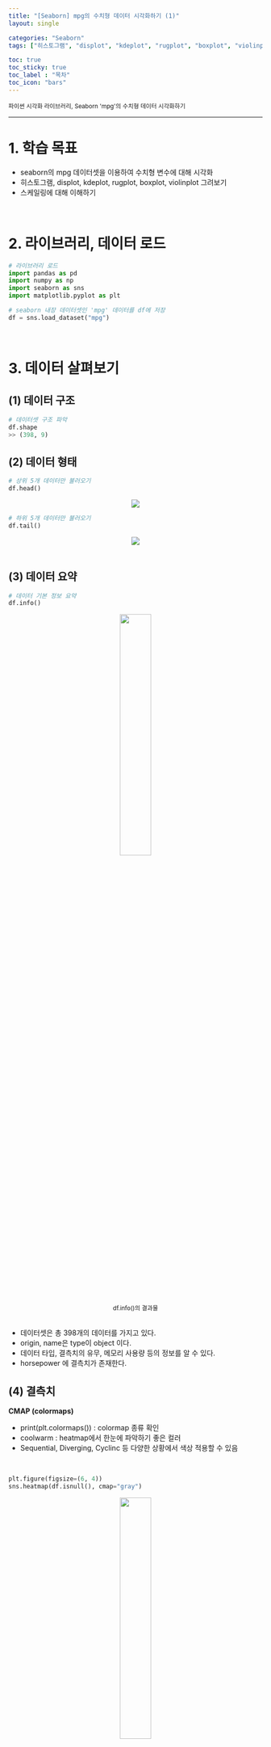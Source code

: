 ```yaml
---
title: "[Seaborn] mpg의 수치형 데이터 시각화하기 (1)"
layout: single

categories: "Seaborn"
tags: ["히스토그램", "displot", "kdeplot", "rugplot", "boxplot", "violinplot"]

toc: true
toc_sticky: true
toc_label : "목차"
toc_icon: "bars"
---
```


<small>파이썬 시각화 라이브러리, Seaborn 'mpg'의 수치형 데이터 시각화하기</small>

***

# 1. 학습 목표
- seaborn의 mpg 데이터셋을 이용하여 수치형 변수에 대해 시각화
- 히스토그램, displot, kdeplot, rugplot, boxplot, violinplot 그려보기
- 스케일링에 대해 이해하기

<br>

# 2. 라이브러리, 데이터 로드
```python
# 라이브러리 로드
import pandas as pd
import numpy as np
import seaborn as sns
import matplotlib.pyplot as plt

# seaborn 내장 데이터셋인 'mpg' 데이터를 df에 저장
df = sns.load_dataset("mpg")
```

<br>

# 3. 데이터 살펴보기
## (1) 데이터 구조
```python
# 데이터셋 구조 파악
df.shape
>> (398, 9)
```

## (2) 데이터 형태
```python
# 상위 5개 데이터만 불러오기
df.head()
```

<div style="text-align : center;">
<img src="https://velog.velcdn.com/images/jaeyoung_jung/post/f38a50cf-32df-426c-b198-e94e9940f8e9/image.png">
</div>

```python
# 하위 5개 데이터만 불러오기
df.tail()
```

<div style="text-align : center;">
<img src="https://velog.velcdn.com/images/jaeyoung_jung/post/1675049c-4edc-468b-8a46-b3f3bf4f7661/image.png">
</div>

<br>

## (3) 데이터 요약
```python
# 데이터 기본 정보 요약
df.info()
```

<div style="text-align : center;">
<img src="/assets/images/seaborn/seaborn_1_1.png" width="35%">
</div>
<center><small>df.info()의 결과물</small></center>

<br>

- 데이터셋은 총 398개의 데이터를 가지고 있다.
- origin, name은 type이 object 이다.
- 데이터 타입, 결측치의 유무, 메모리 사용량 등의 정보를 알 수 있다.
- horsepower 에 결측치가 존재한다.

## (4) 결측치

<div class="notice">
  <p><strong>CMAP (colormaps)</strong>
  <ul>
    <li>print(plt.colormaps()) : colormap 종류 확인</li>
    <li>coolwarm : heatmap에서 한눈에 파악하기 좋은 컬러</li>
    <li>Sequential, Diverging, Cyclinc 등 다양한 상황에서 색상 적용할 수 있음</li>
  </ul>
</div>

<br>

```python
plt.figure(figsize=(6, 4))
sns.heatmap(df.isnull(), cmap="gray")
```

<div style="text-align : center;">
<img src="/assets/images/seaborn/seaborn_1_2.png" width="35%">
</div>
<center><small>결측값을 heatmap으로 시각화한 결과</small></center>

<br>

- 그래프에서 y축(왼) : 데이터 인덱스 번호 / x축 : 컬럼명 을 나타낸다.
- mpg 데이터셋에서 결측치는 horsepower에서 총 6개 존재한다.

## (5) 기술통계
```python
# 데이터 기술 통계값(수치형)
df.describe()
```

<div style="text-align : center;">
<img src="https://velog.velcdn.com/images/jaeyoung_jung/post/bbe04af7-2ea6-4da4-b228-5a1cf1f53f01/image.png">
</div>
<center><small>수치데이터에 대한 기술통계값</small></center>

<br>

```python
# 데이터 기술 통계값(범주형)
df.describe()
```

<div style="text-align : center;">
<img src="/assets/images/seaborn/seaborn_1_3.png" width="40%">
</div>
<center><small>범주형데이터에 대한 기술통계값</small></center>

<br>

## (6) 유일값
```python
# 데이터 unique 개수
df.nunique()
```

<div style="text-align : center;">
<img src="/assets/images/seaborn/seaborn_1_4.png" width="40%">
</div>
<center><small>df.nunique()의 결과물</small></center>

<br>

- cylinders, model_year, origin 의 유일값을 보면 전체 데이터 개수(398개)에 비해 매우 적다.
  - 수치형 변수이지만 범주형 변수에 가깝다고 생각할 수 있다.

<br>

# 4. 데이터 시각화
<div class="notice">
  <p><strong>수치형 데이터(numberical data)란?</strong>
  <ul>
    <li>관측된 값이 수치로 측정되는 자료를 말한다.</li>
    <li>양적 자료(quantitative data)라고도 불린다.</li>
    <li>관측되는 값의 성질에 따라 연속형 자료(continuous data), 이산형 자료(discrete data)로 구분된다.</li>
  </ul>
</div>

<br>

## (1) 히스토그램
```python
# 막대 개수 50개로 설정
df.hist(figsize=(12, 10), bins=50)
plt.show()
```

<div style="text-align : center;">
<img src="/assets/images/seaborn/seaborn_1_5.png" width="85%">
</div>
<center><small>히스토그램 결과물</small></center>

<br>

- hist : 각 변수에 대한 따른 y축(count) 관계이다.
- bins : 막대그래프의 개수이다.

### 🔍 그래프 해석
- cylinders 는 범주형 데이터로 볼 수 있다.
- mpg, displacement, horsepower, weight 는 왼쪽으로 치우쳐있다.
- acceleration 은 15를 기준으로 대칭성을 보인다.
- 수치형 데이터로 시각화 해 볼 column은 mpg, displacement, horsepower, weight 이다.

## (2) Displot
- Displot: 히스토그램과 kdeplot을 동시에 그릴 수 있는 그래프
- y축 기본값 : 개수(count)
- hue : 설정한 값에 대해 색상 부여
- col : 설정한 값에 대해 subplot 생성

```python
# hist, kde 그래프를 한번에 그리기
sns.displot(data=df, x="mpg", kde=True)
```

<div style="text-align : center;">
<img src="/assets/images/seaborn/seaborn_1_6.png">
</div>
<center><small>displot 결과(왼쪽), countplot 결과(오른쪽)</small></center>

<br>

- 수치형 데이터를 countplot으로 그리기엔 적절하지 않다.(연속형 변수에 대해서 x축에 모든 값이 포함되기 때문)
- 수치형 데이터의 범위별 count 값을 확인하고자할 때 displot 을 사용하면 된다.

```python
# hist, kde 그래프를 한번에 그리기 
# origin에 대해 subplot 생성
sns.displot(data=df, x="mpg", kde=True,
			hue="origin", col="origin", bins=30)
```

<div style="text-align : center;">
<img src="/assets/images/seaborn/seaborn_1_7.png">
</div>
<center><small>위 코드의 결과물</small></center>

<br>

- ```kde=False(default)``` 일 땐 히스토그램과 같은 그래프가 그려진다.
- 전체 데이터에 대한 연비는 약 10 ~ 45 범위에서 왼쪽으로 치우쳐져 있다. (positive skewness)
- usa : 연비는 10~25 사이로 치우쳐져 있다.
- europe에 대한 연비는 정규 분포에 가깝다는 것을 알 수 있다.

## (3) Kdeplot, Rugplot
**KDE(Kernel Density Estimate)**
- 관측치에 대한 확률밀도함수를 그림 (히스토그램의 밀도를 추정한 것)
- y축 기본값 : 밀도(Density)

**RUG(선분)**
- 작은 선분(rug)으로 데이터들의 위치 및 분포를 보여줌

```python
# kdeplot
sns.kdeplot(data=df, x="mpg")

# rugplot 
sns.rugplot(data=df, x="mpg")

# kde + rug plot
sns.kdeplot(data=df, x="mpg")
sns.rugplot(data=df, x="mpg")
```

<div style="text-align : center;">
<img src="/assets/images/seaborn/seaborn_1_8_.png">
</div>
<center><small>위 코드의 결과물</small></center>

<br>

- kdeplot, rugplot으로 어디에 데이터가 몰려있는지 알 수 있다.
- violinplot : kdeplot을 x축을 기준으로 데칼코마니 한 모양

<br>

## (4) Boxplot, Violinplot
**boxplot** : 사분위 수, 이상치를 나타내는 그래프<br>
**violinplot** : kdeplot을 마주보고 그린 그래프(그래프에서 흰 점, 중간값)

```python
# boxplot으로 전체 변수 시각화
sns.boxplot(data=df)

# violinplot으로 전체 변수 시각화
sns.violinplot(data=df)
```

<div style="text-align : center;">
<img src="/assets/images/seaborn/seaborn_1_8_.png">
</div>
<center><small>boxplot(왼쪽), violinplot(오른쪽)</small></center>

<br>

- 전체 변수에 대해 시각화를 해보면 범위가 커서 그래프가 전달하고자하는 의미를 파악하기 힘들다.
- 범위를 스케일링하여 위 문제를 해결해보자.

### 🔍 스케일링
모든 특성의 범위(또는 분포)를 같게 만드는 것으로 주로 사용되는 스케일링 개념은 아래와 같다.

**(1) Standardization (표준화)**
- 특성들의 평균을 0, 분산을 1로 스케일링하는 것
- 즉, 특성들을 정규분포로 만드는 것

**(2) Normalization (정규화)**
- 특성들을 특정 범위 (주로 [0, 1]) 로 스케일 하는 것
- 가장 작은 값은 0, 가장 큰 값은 1로 변환되므로, 모든 특성들은 [0, 1] 범위를 갖게 됨

### 🔍 스케일링 과정(표준화)
```python
# 수치형 데이터를 변수 df_num에 할당 
df_num = df.select_dtypes(include="number")

# 정규화 : (관측치 - 평균) / 표준편차
df_std = (df_num - df_num.mean())/df_num.std()

# 정규화 후, 전체 변수에 대한 기술통계값 확인 (소수점 2자리까지)
df_std.describe().round(2)
```

<div style="text-align : center;">
<img src="/assets/images/seaborn/seaborn_1_9_.png" width="85%">
</div>
<center><small>위 코드의 결과물</small></center>

<br>

### 🔍 정규화된 변수에 대한 밀도함수
```python
# boxplot으로 전체 변수 시각화 
sns.boxplot(data=df_std)

# Violinplot으로 전체 변수 시각화
sns.violinplot(data=df_std)
```

<div style="text-align : center;">
<img src="/assets/images/seaborn/seaborn_1_10_.png">
</div>
<center><small>boxplot(왼쪽), violinplot(오른쪽)</small></center>

<br>

- 범위가 중구난방인 변수를 스케일링 하게 되면, 위와 같이 그래프가 한 눈에 파악하기 쉬워진다.
- 특히, violinplot 을 보면, 값의 분포를 더 잘 확인할 수 있다.

<br>

# 5. 회고
주어진 데이터가 수치형인지 범주형인지 판단하는 방법을 배웠다. dtype이 object가 아닌 경우에도 범주형 데이터로 취급하는 경우가 있다. 이는 unique 값을 구해보거나 histogram을 그려보면 알 수 있다.

- 히스토그램을 그려보았을 때, 연속적이지 않고 뚝뚝 끊기는 경우엔 그 변수를 범주형 변수에 가깝다고 생각할 수 있다.
- 이번에 그려본 히스토그램, kdeplot, displot, 등의 그래프는 1개의 변수에 대한 count, 밀도, 사분위 등을 의미했다.
- 다음엔 2개 이상의 변수에 대한 상관 관계를 알아보기 위해 scatterplot, 회귀 등을 시각화해 보아야겠다.

boxplot과 violinplot은 전체 변수를 모아서 한 그래프로 볼 수 있다.
하지만 범위가 준구난방이라면 한 그래프에 담게 되었을 때, 어떤 의미를 담고있는지 파악하기 힘들다.
이럴 땐, 범위를 스케일링하여 그래프를 보기 쉽게, 이해하기 쉽게 만들 수 있도록 여러 실습을 통해 감을 익혀야겠다.

<br>

# 6. Reference
- [matplotlib 공식문서, Choosing Colormaps in Matplotlib](https://matplotlib.org/stable/tutorials/colors/colormaps.html)
- [seaborn 공식문서, Overview of seaborn plotting functions](https://seaborn.pydata.org/tutorial/function_overview.html)
- [위키백과, 비대칭도](https://ko.wikipedia.org/wiki/%EB%B9%84%EB%8C%80%EC%B9%AD%EB%8F%84)
- [위키백과, 첨도](https://ko.wikipedia.org/wiki/%EC%B2%A8%EB%8F%84)
- [위키백과, 상자 수염 그림](https://ko.wikipedia.org/wiki/%EC%83%81%EC%9E%90_%EC%88%98%EC%97%BC_%EA%B7%B8%EB%A6%BC)
- [티스토리 by 우노, [ML] 데이터 스케일링 (Data Scaling) 이란?](https://wooono.tistory.com/96)
- [티스토리 by 슈퍼짱짱, [기초통계] 수치형 자료(numerical data)와 범주형 자료(categorical data)](https://leedakyeong.tistory.com/entry/%EC%88%98%EC%B9%98%ED%98%95-%EC%9E%90%EB%A3%8Cnumerical-data%EC%99%80-%EB%B2%94%EC%A3%BC%ED%98%95-%EC%9E%90%EB%A3%8Ccategorical-data)

👩🏻‍💻개인 공부 기록용 블로그입니다
<br>오류나 틀린 부분이 있을 경우 댓글 혹은 메일로 따끔하게 지적해주시면 감사하겠습니다.
{: .notice}